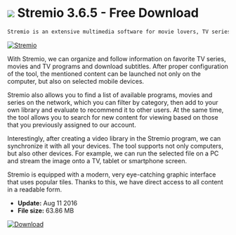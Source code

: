 # ![](https://cdn.softexe.net/static/icon/6/stremio-11395.png) Stremio 3.6.5 - Free Download

```sh
Stremio is an extensive multimedia software for movie lovers, TV series and programs, as well as other, diverse materials (e.g. those made available through YouTube).
```
[![Stremio](https://gallery.dpcdn.pl/imgc/Tools/63928/g_-_420x350_1.5_-_x20151130200057_0.png)](https://softexe.net/win/multimedia/other/stremio:ppcae.html)

With Stremio, we can organize and follow information on favorite TV series, movies and TV programs and download subtitles. After proper configuration of the tool, the mentioned content can be launched not only on the computer, but also on selected mobile devices.
 
 Stremio also allows you to find a list of available programs, movies and series on the network, which you can filter by category, then add to your own library and evaluate to recommend it to other users. At the same time, the tool allows you to search for new content for viewing based on those that you previously assigned to our account.
 
 Interestingly, after creating a video library in the Stremio program, we can synchronize it with all your devices. The tool supports not only computers, but also other devices. For example, we can run the selected file on a PC and stream the image onto a TV, tablet or smartphone screen.
 
 Stremio is equipped with a modern, very eye-catching graphic interface that uses popular tiles. Thanks to this, we have direct access to all content in a readable form.


- **Update:** Aug 11 2016
- **File size:** 63.86 MB

[![Download](https://cdn.softexe.net/static/img/download.png)](https://softexe.net/win/multimedia/other/stremio:ppcae.html)

